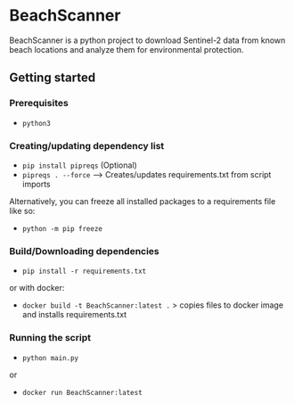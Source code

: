 # BeachScanner

BeachScanner is a python project to download Sentinel-2 data from known beach locations and analyze them for environmental protection.

## Getting started

### Prerequisites

- `python3`

### Creating/updating dependency list

- `pip install pipreqs` (Optional)
- `pipreqs . --force` --> Creates/updates requirements.txt from script imports

Alternatively, you can freeze all installed packages to a requirements file like so:

- `python -m pip freeze`

### Build/Downloading dependencies

- `pip install -r requirements.txt`

or with docker:

- `docker build -t BeachScanner:latest .` > copies files to docker image and installs requirements.txt

### Running the script

- `python main.py`

or

- `docker run BeachScanner:latest`
